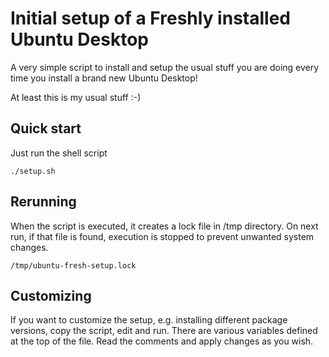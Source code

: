 # Initial setup of a Freshly installed Ubuntu Desktop

A very simple script to install and setup the usual stuff you are doing every time you install a brand new Ubuntu Desktop! 


At least this is my usual stuff :-) 

## Quick start 

Just run the shell script

    ./setup.sh

## Rerunning

When the script is executed, it creates a lock file in /tmp directory. On next run, if that file is found, execution is stopped to prevent unwanted system changes.

	/tmp/ubuntu-fresh-setup.lock
    
## Customizing

If you want to customize the setup, e.g. installing different package versions, copy the script, edit and run. There are various variables defined at the top of the file. Read the comments and apply changes as you wish.


 
